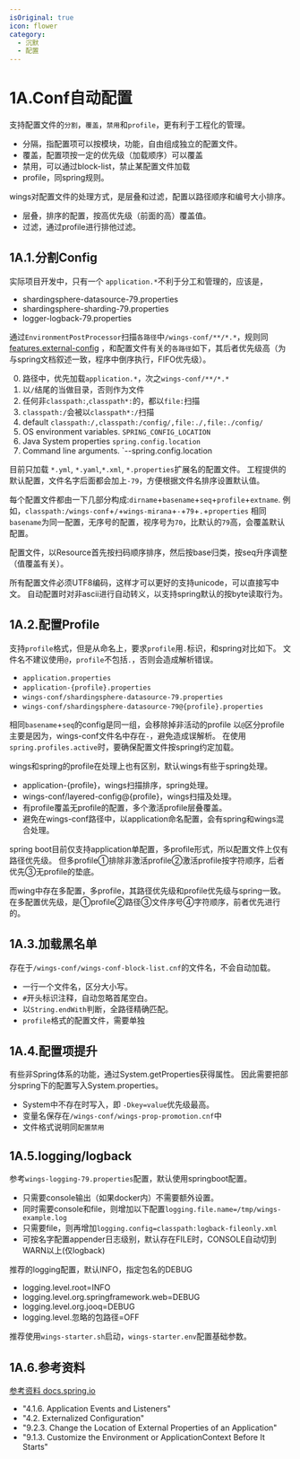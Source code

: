 ```yaml
---
isOriginal: true
icon: flower
category:
  - 沉默
  - 配置
---
```


# 1A.Conf自动配置

支持配置文件的`分割`，`覆盖`，`禁用`和`profile`，更有利于工程化的管理。

* 分隔，指配置项可以按模块，功能，自由组成独立的配置文件。
* 覆盖，配置项按一定的优先级（加载顺序）可以覆盖
* 禁用，可以通过block-list，禁止某配置文件加载
* profile，同spring规则。

wings对配置文件的处理方式，是层叠和过滤，配置以路径顺序和编号大小排序。

* 层叠，排序的配置，按高优先级（前面的高）覆盖值。
* 过滤，通过profile进行排他过滤。

## 1A.1.分割Config

实际项目开发中，只有一个 `application.*`不利于分工和管理的，应该是，

* shardingsphere-datasource-79.properties
* shardingsphere-sharding-79.properties
* logger-logback-79.properties

通过`EnvironmentPostProcessor`扫描`各路径`中`/wings-conf/**/*.*`，规则同
[features.external-config](https://docs.spring.io/spring-boot/docs/2.6.6/reference/htmlsingle/#features.external-config)
，和配置文件有关的`各路径`如下，其后者优先级高（为与spring文档叙述一致，程序中倒序执行，FIFO优先级）。

0. 路径中，优先加载`application.*`，次之`wings-conf/**/*.*`
1. 以`/`结尾的当做目录，否则作为文件
2. 任何非`classpath:`,`classpath*:`的，都以`file:`扫描
3. `classpath:/`会被以`classpath*:/`扫描
4. default `classpath:/,classpath:/config/,file:./,file:./config/`
5. OS environment variables. `SPRING_CONFIG_LOCATION`
6. Java System properties `spring.config.location`
7. Command line arguments. `--spring.config.location

目前只加载 `*.yml`, `*.yaml`,`*.xml`, `*.properties`扩展名的配置文件。
工程提供的默认配置，文件名字后面都会加上`-79`，方便根据文件名排序设置默认值。

每个配置文件都由一下几部分构成:`dirname`+`basename`+`seq`+`profile`+`extname`.
例如，`classpath:/wings-conf`+`/`+`wings-mirana`+`-`+`79`+`.`+`properties`
相同`basename`为同一配置，无序号的配置，视序号为`70`，比默认的`79`高，会覆盖默认配置。

配置文件，以Resource首先按扫码顺序排序，然后按base归类，按seq升序调整（值覆盖有关）。

所有配置文件必须UTF8编码，这样才可以更好的支持unicode，可以直接写中文。
自动配置时对非ascii进行自动转义，以支持spring默认的按byte读取行为。

## 1A.2.配置Profile

支持`profile`格式，但是从命名上，要求`profile`用`.`标识，和spring对比如下。
文件名不建议使用`@`，`profile`不包括`.`，否则会造成解析错误。

* `application.properties`
* `application-{profile}.properties`
* `wings-conf/shardingsphere-datasource-79.properties`
* `wings-conf/shardingsphere-datasource-79@{profile}.properties`

相同`basename`+`seq`的config是同一组，会移除掉非活动的profile
以`@`区分profile主要是因为，wings-conf文件名中存在`-`，避免造成误解析。
在使用`spring.profiles.active`时，要确保配置文件按spring约定加载。

wings和spring的profile在处理上也有区别，默认wings有些于spring处理。

* application-{profile}，wings扫描排序，spring处理。
* wings-conf/layered-config@{profile}，wings扫描及处理。
* 有profile覆盖无profile的配置，多个激活profile层叠覆盖。
* 避免在wings-conf路径中，以application命名配置，会有spring和wings混合处理。

spring boot目前仅支持application单配置，多profile形式，所以配置文件上仅有路径优先级。
但多profile①排除非激活profile②激活profile按字符顺序，后者优先③无profile的垫底。

而wing中存在多配置，多profile，其路径优先级和profile优先级与spring一致。
在多配置优先级，是①profile②路径③文件序号④字符顺序，前者优先进行的。

## 1A.3.加载黑名单

存在于`/wings-conf/wings-conf-block-list.cnf`的文件名，不会自动加载。

* 一行一个文件名，区分大小写。
* `#`开头标识注释，自动忽略首尾空白。
* 以`String.endWith`判断，全路径精确匹配。
* `profile`格式的配置文件，需要单独

## 1A.4.配置项提升

有些非Spring体系的功能，通过System.getProperties获得属性。
因此需要把部分spring下的配置写入System.properties。

* System中不存在时写入，即 `-Dkey=value`优先级最高。
* 变量名保存在`/wings-conf/wings-prop-promotion.cnf`中
* 文件格式说明同`配置禁用`

## 1A.5.logging/logback

参考`wings-logging-79.properties`配置，默认使用springboot配置。

* 只需要console输出（如果docker内）不需要额外设置。
* 同时需要console和file，则增加以下配置`logging.file.name=/tmp/wings-example.log`
* 只需要file，则再增加`logging.config=classpath:logback-fileonly.xml`
* 可按名字配置appender日志级别，默认存在FILE时，CONSOLE自动切到WARN以上(仅logback)

推荐的logging配置，默认INFO，指定包名的DEBUG

* logging.level.root=INFO
* logging.level.org.springframework.web=DEBUG
* logging.level.org.jooq=DEBUG
* logging.level.忽略的包路径=OFF

推荐使用`wings-starter.sh`启动，`wings-starter.env`配置基础参数。

## 1A.6.参考资料

[参考资料 docs.spring.io](https://docs.spring.io/spring-boot/docs/2.6.6/reference/htmlsingle/)

* "4.1.6. Application Events and Listeners"
* "4.2. Externalized Configuration"
* "9.2.3. Change the Location of External Properties of an Application"
* "9.1.3. Customize the Environment or ApplicationContext Before It Starts"
